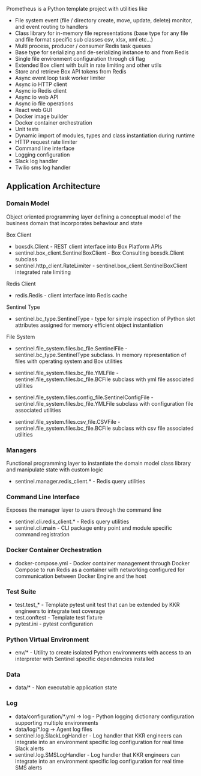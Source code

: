 Prometheus is a Python template project with utilities like
- File system event (file / directory create, move, update, delete) monitor, and event routing to handlers
- Class library for in-memory file representations (base type for any file and file format specific sub classes csv, xlsx, xml etc...)
- Multi process, producer / consumer Redis task queues
- Base type for serializing and de-serializing instance to and from Redis
- Single file environment configuration through cli flag
- Extended Box client with built in rate limiting and other utils
- Store and retrieve Box API tokens from Redis
- Async event loop task worker limiter
- Async io HTTP client
- Async io Redis client
- Async io web API
- Async io file operations
- React web GUI
- Docker image builder
- Docker container orchestration
- Unit tests
- Dynamic import of modules, types and class instantiation during runtime
- HTTP request rate limiter
- Command line interface
- Logging configuration
- Slack log handler
- Twilio sms log handler


## Application Architecture ##

### Domain Model ###
Object oriented programming layer defining a conceptual model of the business domain that incorporates behaviour and state

Box Client
- boxsdk.Client - REST client interface into Box Platform APIs
- sentinel.box_client.SentinelBoxClient - Box Consulting boxsdk.Client subclass
- sentinel.http_client.RateLimiter - sentinel.box_client.SentinelBoxClient integrated rate limiting

Redis Client
- redis.Redis - client interface into Redis cache

Sentinel Type
- sentinel.bc_type.SentinelType - type for simple inspection of Python slot attributes assigned for memory efficient object instantiation

File System
- sentinel.file_system.files.bc_file.SentinelFile - sentinel.bc_type.SentinelType subclass. In memory representation of files with operating system and Box utilities

- sentinel.file_system.files.bc_file.YMLFile - sentinel.file_system.files.bc_file.BCFile subclass with yml file associated utilities
- sentinel.file_system.files.config_file.SentinelConfigFile - sentinel.file_system.files.bc_file.YMLFile subclass with configuration file associated utilities
 
- sentinel.file_system.files.csv_file.CSVFile - sentinel.file_system.files.bc_file.BCFile subclass with csv file associated utilities

### Managers ###
Functional programming layer to instantiate the domain model class library and manipulate state with custom logic

- sentinel.manager.redis_client.* - Redis query utilities

### Command Line Interface ###
Exposes the manager layer to users through the command line

- sentinel.cli.redis_client.* - Redis query utilities
- sentinel.cli.__main__ - CLI package entry point and module specific command registration

### Docker Container Orchestration ###
- docker-compose.yml - Docker container management through Docker Compose to run Redis as a container with networking configured for communication between Docker Engine and the host

### Test Suite ###
- test.test_* - Template pytest unit test that can be extended by KKR engineers to integrate test coverage
- test.conftest - Template test fixture
- pytest.ini - pytest configuration

### Python Virtual Environment ###
- env/* - Utility to create isolated Python environments with access to an interpreter with Sentinel specific dependencies installed

### Data ###
- data/* - Non executable application state

### Log ###
- data/configuration/*.yml -> log - Python logging dictionary configuration supporting multiple environments
- data/log/*.log -> Agent log files
- sentinel.log.SlackLogHandler - Log handler that KKR engineers can integrate into an environment specific log configuration for real time Slack alerts
- sentinel.log.SMSLogHandler - Log handler that KKR engineers can integrate into an environment specific log configuration for real time SMS alerts
